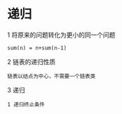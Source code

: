 # 递归

1 将原来的问题转化为更小的同一个问题

    sum(n) = n+sum(n-1)
    
2 链表的递归性质

    链表以结点为中心，不需要一个链表类
    
3 递归

    1 递归终止条件